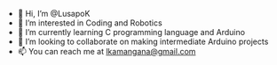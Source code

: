 - 👋 Hi, I’m @LusapoK
- 👀 I’m interested in Coding and Robotics
- 🌱 I’m currently learning C programming language and Arduino
- 💞️ I’m looking to collaborate on making intermediate Arduino projects 
- 📫 You can reach me at lkamangana@gmail.com 

<!---
LusapoK/LusapoK is a ✨ special ✨ repository because its `README.md` (this file) appears on your GitHub profile.
You can click the Preview link to take a look at your changes.
--->
